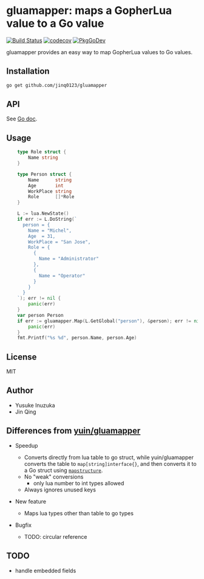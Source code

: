 # gluamapper: maps a GopherLua value to a Go value

[![Build Status](https://travis-ci.org/jinq0123/gluamapper.svg)](https://travis-ci.org/jinq0123/gluamapper)
[![codecov](https://codecov.io/gh/jinq0123/gluamapper/branch/master/graph/badge.svg?token=190O5EPVTH)](https://codecov.io/gh/jinq0123/gluamapper)
[![PkgGoDev](https://pkg.go.dev/badge/github.com/jinq0123/gluamapper)](https://pkg.go.dev/github.com/jinq0123/gluamapper)

gluamapper provides an easy way to map GopherLua values to Go values.

## Installation

```bash
go get github.com/jinq0123/gluamapper
```

## API
See [Go doc](https://pkg.go.dev/github.com/jinq0123/gluamapper).

## Usage

```go
    type Role struct {
        Name string
    }

    type Person struct {
        Name      string
        Age       int
        WorkPlace string
        Role      []*Role
    }

    L := lua.NewState()
    if err := L.DoString(`
      person = {
        Name = "Michel",
        Age  = 31,
        WorkPlace = "San Jose",
        Role = {
          {
            Name = "Administrator"
          },
          {
            Name = "Operator"
          }
        }
      }
    `); err != nil {
        panic(err)
    }
    var person Person
    if err := gluamapper.Map(L.GetGlobal("person"), &person); err != nil {
        panic(err)
    }
    fmt.Printf("%s %d", person.Name, person.Age)
```

## License
MIT

## Author
* Yusuke Inuzuka
* Jin Qing

## Differences from [yuin/gluamapper](https://github.com/yuin/gluamapper)

+ Speedup
	* Converts directly from lua table to go struct, while yuin/gluamapper
		converts the table to `map[string]interface{}`,
		and then converts it to a Go struct using [`mapstructure`](https://github.com/mitchellh/mapstructure/).
	* No "weak" conversions
		+ only lua number to int types allowed
	* Always ignores unused keys

+ New feature
	* Maps lua types other than table to go types

+ Bugfix
	* TODO: circular reference

## TODO
* handle embedded fields
